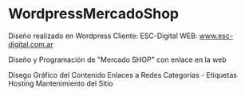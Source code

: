 # WordpressMercadoShop

Diseño realizado en Wordpress
Cliente: ESC-Digital
WEB: www.esc-digital.com.ar

Diseño y Programación de "Mercado SHOP" con enlace en la web

Disego Gráfico del Contenido
Enlaces a Redes
Categorias - Etiquetas
Hosting
Mantenimiento del Sitio

